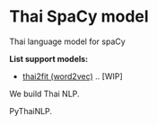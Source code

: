 # Thai SpaCy model

Thai language model for spaCy

**List support models:**
- [thai2fit (word2vec)](https://github.com/PyThaiNLP/thai_spacy_model/tree/main/th_thai2fit)
.. [WIP]


We build Thai NLP.

PyThaiNLP.